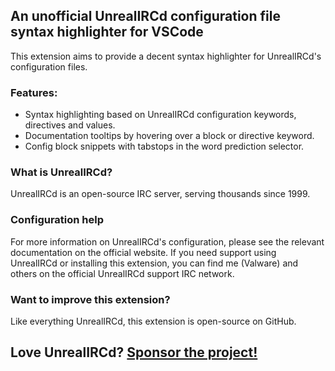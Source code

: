 ## An unofficial UnrealIRCd configuration file syntax highlighter for VSCode
This extension aims to provide a decent syntax highlighter for UnrealIRCd's configuration files.

### Features:
- Syntax highlighting based on UnrealIRCd configuration keywords, directives and values.
- Documentation tooltips by hovering over a block or directive keyword.
- Config block snippets with tabstops in the word prediction selector.

### What is UnrealIRCd?
UnrealIRCd is an open-source IRC server, serving thousands since 1999.

### Configuration help
For more information on UnrealIRCd's configuration, please see the relevant documentation on the official website.
If you need support using UnrealIRCd or installing this extension, you can find me (Valware) and others on the official UnrealIRCd support IRC network.

### Want to improve this extension?
Like everything UnrealIRCd, this extension is open-source on GitHub.

## Love UnrealIRCd? [Sponsor the project!](https://www.patreon.com/UnrealIRCd)
